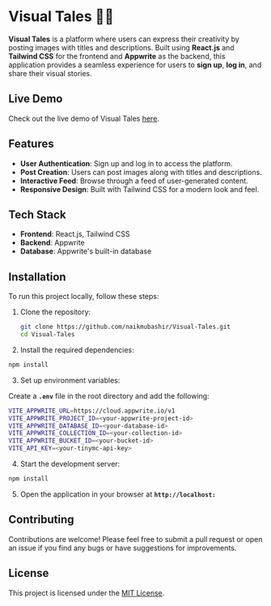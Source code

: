 # Visual Tales 🎨📖

**Visual Tales** is a platform where users can express their creativity by posting images with titles and descriptions. Built using **React.js** and **Tailwind CSS** for the frontend and **Appwrite** as the backend, this application provides a seamless experience for users to **sign up**, **log in**, and share their visual stories.

## Live Demo

Check out the live demo of Visual Tales [here](https://visual-tales.vercel.app/).

## Features

- **User Authentication**: Sign up and log in to access the platform.
- **Post Creation**: Users can post images along with titles and descriptions.
- **Interactive Feed**: Browse through a feed of user-generated content.
- **Responsive Design**: Built with Tailwind CSS for a modern look and feel.

## Tech Stack

- **Frontend**: React.js, Tailwind CSS
- **Backend**: Appwrite
- **Database**: Appwrite's built-in database

## Installation

To run this project locally, follow these steps:

1. Clone the repository:

   ```bash
   git clone https://github.com/naikmubashir/Visual-Tales.git
   cd Visual-Tales
   ```
2. Install the required dependencies:

  ```bash
  npm install
  ```
3. Set up environment variables:
   
  Create a **`.env`** file in the root directory and add the following:

   ```bash
  VITE_APPWRITE_URL=https://cloud.appwrite.io/v1
  VITE_APPWRITE_PROJECT_ID=<your-appwrite-project-id>
  VITE_APPWRITE_DATABASE_ID=<your-database-id>
  VITE_APPWRITE_COLLECTION_ID=<your-collection-id>
  VITE_APPWRITE_BUCKET_ID=<your-bucket-id>
  VITE_API_KEY=<your-tinymc-api-key>
  ```
4. Start the development server:

  ```bash
  npm install
  ```
5. Open the application in your browser at **`http://localhost:`** <port-number>


## Contributing

Contributions are welcome! Please feel free to submit a pull request or open an issue if you find any bugs or have suggestions for improvements.

## License

This project is licensed under the [MIT License](https://github.com/naikmubashir/Visual-Tales/blob/main/LICENSE).

   
